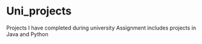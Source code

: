 # Uni_projects
Projects I have completed during university
Assignment includes projects in Java and Python
